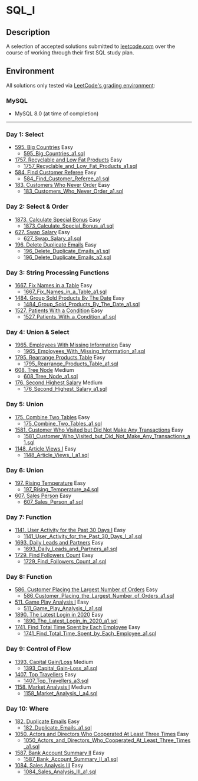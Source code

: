 # SQL_I

## Description
A selection of accepted solutions submitted to [leetcode.com](https://leetcode.com) over the course of working through their first SQL study plan.

## Environment
All solutions only tested via [LeetCode's grading environment](https://support.leetcode.com/hc/en-us/articles/360011833974-What-are-the-environments-for-the-programming-languages):

### MySQL
- MySQL 8.0 (at time of completion)

---

### Day 1: Select
- [595. Big Countries](https://leetcode.com/problems/big-countries/) Easy
  - [595_Big_Countries_a1.sql](./595_Big_Countries_a1.sql)
- [1757. Recyclable and Low Fat Products](https://leetcode.com/problems/recyclable-and-low-fat-products/) Easy
  - [1757_Recyclable_and_Low_Fat_Products_a1.sql](./1757_Recyclable_and_Low_Fat_Products_a1.sql)
- [584. Find Customer Referee](https://leetcode.com/problems/find-customer-referee/) Easy
  - [584_Find_Customer_Referee_a1.sql](./584_Find_Customer_Referee_a1.sql)
- [183. Customers Who Never Order](https://leetcode.com/problems/customers-who-never-order/) Easy
  - [183_Customers_Who_Never_Order_a1.sql](./183_Customers_Who_Never_Order_a1.sql)

### Day 2: Select & Order
- [1873. Calculate Special Bonus](https://leetcode.com/problems/calculate-special-bonus/) Easy
  - [1873_Calculate_Special_Bonus_a1.sql](./1873_Calculate_Special_Bonus_a1.sql)
- [627. Swap Salary](https://leetcode.com/problems/swap-salary/) Easy
  - [627_Swap_Salary_a1.sql](./627_Swap_Salary_a1.sql)
- [196. Delete Duplicate Emails](https://leetcode.com/problems/delete-duplicate-emails/) Easy
  - [196_Delete_Duplicate_Emails_a1.sql](./196_Delete_Duplicate_Emails_a1.sql)
  - [196_Delete_Duplicate_Emails_a2.sql](./196_Delete_Duplicate_Emails_a2.sql)

### Day 3: String Processing Functions
- [1667. Fix Names in a Table](https://leetcode.com/problems/fix-names-in-a-table/) Easy
  - [1667_Fix_Names_in_a_Table_a1.sql](./1667_Fix_Names_in_a_Table_a1.sql)
- [1484. Group Sold Products By The Date](https://leetcode.com/problems/group-sold-products-by-the-date/) Easy
  - [1484_Group_Sold_Products_By_The_Date_a1.sql](./1484_Group_Sold_Products_By_The_Date_a1.sql)
- [1527. Patients With a Condition](https://leetcode.com/problems/patients-with-a-condition/) Easy
  - [1527_Patients_With_a_Condition_a1.sql](./1527_Patients_With_a_Condition_a1.sql)

### Day 4: Union & Select
- [1965. Employees With Missing Information](https://leetcode.com/problems/employees-with-missing-information/) Easy
  - [1965_Employees_With_Missing_Information_a1.sql](./1965_Employees_With_Missing_Information_a1.sql)
- [1795. Rearrange Products Table](https://leetcode.com/problems/rearrange-products-table/) Easy
  - [1795_Rearrange_Products_Table_a1.sql](./1795_Rearrange_Products_Table_a1.sql)
- [608. Tree Node](https://leetcode.com/problems/tree-node/) Medium
  - [608_Tree_Node_a1.sql](./608_Tree_Node_a1.sql)
- [176. Second Highest Salary](https://leetcode.com/problems/second-highest-salary/) Medium
  - [176_Second_Highest_Salary_a1.sql](./176_Second_Highest_Salary_a1.sql)

### Day 5: Union
- [175. Combine Two Tables](https://leetcode.com/problems/combine-two-tables/) Easy
  - [175_Combine_Two_Tables_a1.sql](./175_Combine_Two_Tables_a1.sql)
- [1581. Customer Who Visited but Did Not Make Any Transactions](https://leetcode.com/problems/customer-who-visited-but-did-not-make-any-transactions/) Easy
  - [1581_Customer_Who_Visited_but_Did_Not_Make_Any_Transactions_a1.sql](./1581_Customer_Who_Visited_but_Did_Not_Make_Any_Transactions_a1.sql)
- [1148. Article Views I](https://leetcode.com/problems/article-views-i/) Easy
  - [1148_Article_Views_I_a1.sql](./1148_Article_Views_I_a1.sql)

### Day 6: Union
- [197. Rising Temperature](https://leetcode.com/problems/rising-temperature/) Easy
  - [197_Rising_Temperature_a4.sql](./197_Rising_Temperature_a4.sql)
- [607. Sales Person](https://leetcode.com/problems/sales-person/) Easy
  - [607_Sales_Person_a1.sql](./607_Sales_Person_a1.sql)

### Day 7: Function
- [1141. User Activity for the Past 30 Days I](https://leetcode.com/problems/user-activity-for-the-past-30-days-i/) Easy
  - [1141_User_Activity_for_the_Past_30_Days_I_a1.sql](./1141_User_Activity_for_the_Past_30_Days_I_a1.sql)
- [1693. Daily Leads and Partners](https://leetcode.com/problems/daily-leads-and-partners/) Easy
  - [1693_Daily_Leads_and_Partners_a1.sql](./1693_Daily_Leads_and_Partners_a1.sql)
- [1729. Find Followers Count](https://leetcode.com/problems/find-followers-count/) Easy
  - [1729_Find_Followers_Count_a1.sql](./1729_Find_Followers_Count_a1.sql)

### Day 8: Function
- [586. Customer Placing the Largest Number of Orders](https://leetcode.com/problems/customer-placing-the-largest-number-of-orders/) Easy
  - [586_Customer_Placing_the_Largest_Number_of_Orders_a1.sql](./586_Customer_Placing_the_Largest_Number_of_Orders_a1.sql)
- [511. Game Play Analysis I](https://leetcode.com/problems/game-play-analysis-i/) Easy
  - [511_Game_Play_Analysis_I_a1.sql](./511_Game_Play_Analysis_I_a1.sql)
- [1890. The Latest Login in 2020](https://leetcode.com/problems/the-latest-login-in-2020/) Easy
  - [1890_The_Latest_Login_in_2020_a1.sql](./1890_The_Latest_Login_in_2020_a1.sql)
- [1741. Find Total Time Spent by Each Employee](https://leetcode.com/problems/find-total-time-spent-by-each-employee/) Easy
  - [1741_Find_Total_Time_Spent_by_Each_Employee_a1.sql](./1741_Find_Total_Time_Spent_by_Each_Employee_a1.sql)

### Day 9: Control of Flow
- [1393. Capital Gain/Loss](https://leetcode.com/problems/capital-gainloss/) Medium
  - [1393_Capital_Gain-Loss_a1.sql](./1393_Capital_Gain-Loss_a1.sql)
- [1407. Top Travellers](https://leetcode.com/problems/top-travellers/) Easy
  - [1407_Top_Travellers_a3.sql](./1407_Top_Travellers_a3.sql)
- [1158. Market Analysis I](https://leetcode.com/problems/market-analysis-i/) Medium
  - [1158_Market_Analysis_I_a4.sql](./1158_Market_Analysis_I_a4.sql)

### Day 10: Where
- [182. Duplicate Emails](https://leetcode.com/problems/duplicate-emails/) Easy
  - [182_Duplicate_Emails_a1.sql](./182_Duplicate_Emails_a1.sql)
- [1050. Actors and Directors Who Cooperated At Least Three Times](https://leetcode.com/problems/actors-and-directors-who-cooperated-at-least-three-times/) Easy
  - [1050_Actors_and_Directors_Who_Cooperated_At_Least_Three_Times_a1.sql](./1050_Actors_and_Directors_Who_Cooperated_At_Least_Three_Times_a1.sql)
- [1587. Bank Account Summary II](https://leetcode.com/problems/bank-account-summary-ii/) Easy
  - [1587_Bank_Account_Summary_II_a1.sql](./1587_Bank_Account_Summary_II_a1.sql)
- [1084. Sales Analysis III](https://leetcode.com/problems/sales-analysis-iii/) Easy
  - [1084_Sales_Analysis_III_a1.sql](./1084_Sales_Analysis_III_a1.sql)

